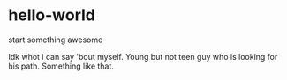 # hello-world
start something awesome

Idk whot i can say 'bout myself. Young but not teen guy who is looking for his path. Something like that.
